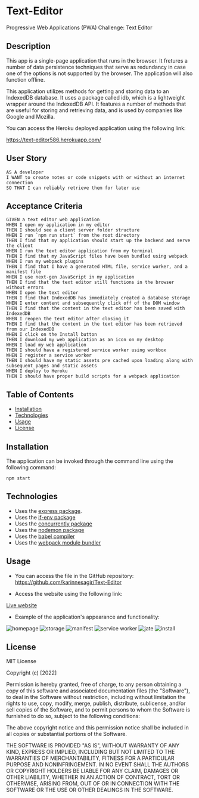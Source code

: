 # Text-Editor
Progressive Web Applications (PWA) Challenge: Text Editor

## Description

This app is a single-page application that runs in the browser. It fretures a number of data persistence techniques that serve as redundancy in case one of the options is not supported by the browser. The application will also function offline.

This application utilizes methods for getting and storing data to an IndexedDB database. It uses a package called idb, which is a lightweight wrapper around the IndexedDB API. It features a number of methods that are useful for storing and retrieving data, and is used by companies like Google and Mozilla.

You can access the Heroku deployed application using the following link:

https://text-editor586.herokuapp.com/

## User Story

```
AS A developer
I WANT to create notes or code snippets with or without an internet connection
SO THAT I can reliably retrieve them for later use
```

## Acceptance Criteria

```
GIVEN a text editor web application
WHEN I open my application in my editor
THEN I should see a client server folder structure
WHEN I run `npm run start` from the root directory
THEN I find that my application should start up the backend and serve the client
WHEN I run the text editor application from my terminal
THEN I find that my JavaScript files have been bundled using webpack
WHEN I run my webpack plugins
THEN I find that I have a generated HTML file, service worker, and a manifest file
WHEN I use next-gen JavaScript in my application
THEN I find that the text editor still functions in the browser without errors
WHEN I open the text editor
THEN I find that IndexedDB has immediately created a database storage
WHEN I enter content and subsequently click off of the DOM window
THEN I find that the content in the text editor has been saved with IndexedDB
WHEN I reopen the text editor after closing it
THEN I find that the content in the text editor has been retrieved from our IndexedDB
WHEN I click on the Install button
THEN I download my web application as an icon on my desktop
WHEN I load my web application
THEN I should have a registered service worker using workbox
WHEN I register a service worker
THEN I should have my static assets pre cached upon loading along with subsequent pages and static assets
WHEN I deploy to Heroku
THEN I should have proper build scripts for a webpack application
```

## Table of Contents

- [Installation](#installation)
- [Technologies](#Technologies)
- [Usage](#usage)
- [License](#license)

## Installation

The application can be invoked through the command line using the following command:

```
npm start
```

## Technologies

* Uses the [express package](https://www.npmjs.com/package/express).
* Uses the [if-env package](https://www.npmjs.com/package/if-env) 
* Uses the [concurrently package](https://www.npmjs.com/package/concurrently) 
* Uses the [nodemon package](https://www.npmjs.com/package/nodemon) 
* Uses the [babel compiler](https://www.npmjs.com/package/@babel/core) 
* Uses the [webpack module bundler](https://www.npmjs.com/package/webpack) 

## Usage

* You can access the file in the GitHub repository: https://github.com/karinnesagir/Text-Editor

* Access the website using the following link:

[Live website](https://text-editor586.herokuapp.com/)

* Example of the application's appearance and functionality:

![homepage](./assets/images/homepage.jpg)
![storage](./assets/images/storage.jpg)
![manifest](./assets/images/manifest.jpg)
![service worker](./assets/images/service-worker.jpg)
![jate](./assets/images/jate.jpg)
![install](./assets/images/install.jpg)

## License

MIT License

Copyright (c) [2022]

Permission is hereby granted, free of charge, to any person obtaining a copy
of this software and associated documentation files (the "Software"), to deal
in the Software without restriction, including without limitation the rights
to use, copy, modify, merge, publish, distribute, sublicense, and/or sell
copies of the Software, and to permit persons to whom the Software is
furnished to do so, subject to the following conditions:

The above copyright notice and this permission notice shall be included in all
copies or substantial portions of the Software.

THE SOFTWARE IS PROVIDED "AS IS", WITHOUT WARRANTY OF ANY KIND, EXPRESS OR
IMPLIED, INCLUDING BUT NOT LIMITED TO THE WARRANTIES OF MERCHANTABILITY,
FITNESS FOR A PARTICULAR PURPOSE AND NONINFRINGEMENT. IN NO EVENT SHALL THE
AUTHORS OR COPYRIGHT HOLDERS BE LIABLE FOR ANY CLAIM, DAMAGES OR OTHER
LIABILITY, WHETHER IN AN ACTION OF CONTRACT, TORT OR OTHERWISE, ARISING FROM,
OUT OF OR IN CONNECTION WITH THE SOFTWARE OR THE USE OR OTHER DEALINGS IN THE
SOFTWARE.